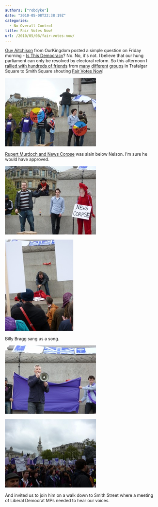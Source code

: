 ```yaml
---
authors: ["robdyke"]
date: "2010-05-08T22:38:19Z"
categories:
  - No Overall Control
title: Fair Votes Now!
url: /2010/05/08/fair-votes-now/
---
```

[Guy Aitchison](http://www.opendemocracy.net/authors/guy-aitchison) from OurKingdom posted a simple question on Friday morning - [Is This Democracy](http://www.opendemocracy.net/ourkingdom/guy-aitchison/is-this-democracy)? No. No, it's not. I believe that our hung parliament can only be resolved by electoral reform. So this afternoon I [rallied with hundreds of friends](http://www.takebackparliament.com) from [many](http://votefordemocracy.org.uk/) [different](http://www.opendemocracy.net/) [groups](http://www.power2010.org.uk//) in Trafalgar Square to Smith Square shouting [Fair Votes Now](http://www.takebackparliament.com)!

[<img class="aligncenter size-medium wp-image-377" title="Pie Charts" src="/pubfiles/2010/05/P1000621-300x225.jpg" alt="" width="300" height="225" />](/pubfiles/2010/05/P1000621.jpg)

[Rupert Murdoch and News Corpse](http://www.independent.co.uk/news/uk/politics/independent-battlebus-comes-to-the-seat-of-power-1950692.html) was slain below Nelson. I'm sure he would have approved.

[<img class="aligncenter size-medium wp-image-378" title="News Corpse" src="/pubfiles/2010/05/P1000627-300x225.jpg" alt="" width="300" height="225" />](/pubfiles/2010/05/P1000627.jpg)



[<img class="aligncenter size-medium wp-image-379" title="Slay the News Corpse Dragon" src="/pubfiles/2010/05/P1000629-e1273345730490-225x300.jpg" alt="" width="225" height="300" />](/pubfiles/2010/05/P1000629-e1273345730490.jpg)

Billy Bragg sang us a song.

[<img src="/pubfiles/2010/05/P1000633-300x225.jpg" alt="" title="Billy Bragg" width="300" height="225" class="alignleft size-medium wp-image-382" />](/pubfiles/2010/05/P1000633.jpg)

[<img src="/pubfiles/2010/05/P1000637-300x225.jpg" alt="" title="The assembled demonstrators" width="300" height="225" class="alignleft size-medium wp-image-384" />](/pubfiles/2010/05/P1000637.jpg)

And invited us to join him on a walk down to Smith Street where a meeting of Liberal Democrat MPs needed to hear our voices.